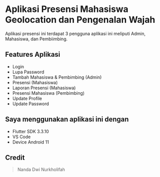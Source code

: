 
# Aplikasi Presensi Mahasiswa Geolocation dan Pengenalan Wajah
Aplikasi presensi ini terdapat 3 pengguna aplikasi ini meliputi Admin, Mahasiswa, dan Pembiimbing.

## Features Aplikasi
- Login
- Lupa Password
- Tambah Mahasiswa & Pembimbing (Admin)
- Presensi (Mahasiswa)
- Laporan Presensi (Mahasiswa)
- Presensi Mahasiswa (Pembimbing)
- Update Profile 
- Update Password

## Saya menggunakan aplikasi ini dengan 
- Flutter SDK 3.3.10
- VS Code
- Device Android 11

## Credit
> Nanda Dwi Nurkholifah
